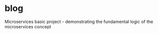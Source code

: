 # blog
 Microservices basic project - demonstrating the fundamental logic of the microservices concept
